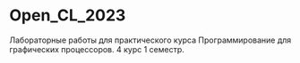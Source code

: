 # Open_CL_2023

Лабораторные работы для практического курса Программирование для графических процессоров.
4 курс 1 семестр.
